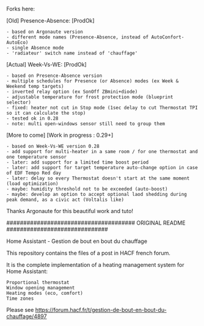 Forks here:

[Old] Presence-Absence: [ProdOk]

    - based on Argonaute version
    - different mode names (Presence-Absence, instead of AutoConfort-AutoEco)
    - single Absence mode
    - 'radiateur' switch name instead of 'chauffage'

[Actual] Week-Vs-WE: [ProdOk]

    - based on Presence-Absence version
    - multiple schedules for Presence (or Absence) modes (ex Week & Weekend temp targets)
    - inverted relay option (ex SonOff ZBmini+diode)
    - adjustable temperature for frost protection mode (blueprint selector)
    - fixed: heater not cut in Stop mode (1sec delay to cut Thermostat TPI so it can calculate the stop)
    - tested ok in 0.28
    - note: multi open-windows sensor still need to group them

[More to come] [Work in progress : 0.29+]

    - based on Week-Vs-WE version 0.28
    - add support for multi-heater in a same room / for one thermostat and one temperature sensor
    - later: add support for a limited time boost period
    - later: add support for target temperature auto-change option in case of EDF Tempo Red day
    - later: delay so every Thermostat doesn't start at the same moment (load optimization)
    - maybe: humidity threshold not to be exceeded (auto-boost)
    - maybe: develop an option to accept optional laod shedding during peak demand, as a civic act (Voltalis like)

Thanks Argonaute for this beautiful work and tuto!

###################################### ORIGINAL README ##############################

Home Assistant - Gestion de bout en bout du chauffage

This repository contains the files of a post in HACF french forum.

It is the complete implementation of a heating management system for Home Assistant:

    Proportional thermostat
    Window opening management
    Heating modes (eco, comfort)
    Time zones

Please see https://forum.hacf.fr/t/gestion-de-bout-en-bout-du-chauffage/4897


